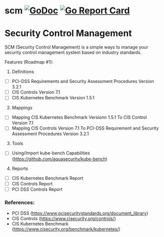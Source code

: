 # scm [![GoDoc](https://godoc.org/github.com/purpeltim/scm?status.png)](https://godoc.org/github.com/purpeltim/scm) [![Go Report Card](https://goreportcard.com/badge/github.com/purpeltim/scm)](https://goreportcard.com/report/github.com/purpeltim/scm) 

# Security Control Management

SCM (Security Control Management) is a simple ways to manage your security control management system based on industry standards.

Features (Roadmap #1):

1. Definitions

- [ ] PCI-DSS Requirements and Security Assessment Procedures Version 3.2.1
- [ ] CIS Controls Version 7.1
- [ ] CIS Kubernetes Benchmark Version 1.5.1

2. Mappings

- [ ] Mapping CIS Kubernetes Benchmark Versionn 1.5.1 To CIS Control Version 7.1
- [ ] Mapping CIS Controls Version 7.1 To PCI-DSS Requirement and Security Assessment Procedures Version 3.2.1

3. Tools

- [ ] Using/Import kube-bench Capabilities (https://github.com/aquasecurity/kube-bench)

4. Reports

- [ ] CIS Kubernetes Benchmark Report
- [ ] CIS Controls Report
- [ ] PCI DSS Controls Report

### References:

- PCI DSS (https://www.pcisecuritystandards.org/document_library)
- CIS Controls (https://www.cisecurity.org/controls/)
- CIS Kubernetes Benchmark (https://www.cisecurity.org/benchmark/kubernetes/)

